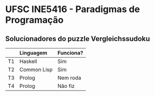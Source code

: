 # UFSC INE5416 - Paradigmas de Programação

## Solucionadores do puzzle Vergleichssudoku

|    | Linguagem   |  Funciona?  |
|----|:----------- | :---------- |
| T1 | Haskell     | Sim    |
| T2 | Common Lisp | Sim    |
| T3 | Prolog      | Nem roda    |
| T4 | Prolog      | Não fiz     |
